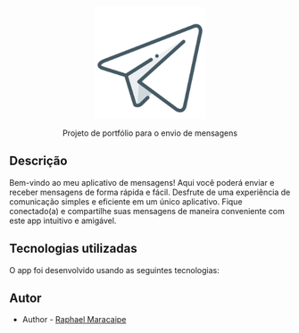 <p align="center">
  <img src="./docs/icon_app.png" width="200" alt="Portfolio - Logo" />
</p>
  <p align="center">Projeto de portfólio para o envio de mensagens</p>
  <!--[![Backers on Open Collective](https://opencollective.com/nest/backers/badge.svg)](https://opencollective.com/nest#backer)
  [![Sponsors on Open Collective](https://opencollective.com/nest/sponsors/badge.svg)](https://opencollective.com/nest#sponsor)-->

## Descrição

Bem-vindo ao meu aplicativo de mensagens! Aqui você poderá enviar e receber mensagens de forma rápida e fácil. Desfrute de uma experiência de comunicação simples e eficiente em um único aplicativo. Fique conectado(a) e compartilhe suas mensagens de maneira conveniente com este app intuitivo e amigável.

## Tecnologias utilizadas

O app foi desenvolvido usando as seguintes tecnologias:

## Autor

- Author - [Raphael Maracaipe](https://www.linkedin.com/in/raphaelmaracaipe)
